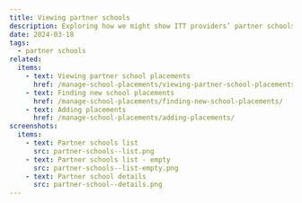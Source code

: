```yaml
---
title: Viewing partner schools
description: Exploring how we might show ITT providers’ partner schools
date: 2024-03-18
tags:
  - partner schools
related:
  items:
    - text: Viewing partner school placements
      href: /manage-school-placements/viewing-partner-school-placements/
    - text: Finding new school placements
      href: /manage-school-placements/finding-new-school-placements/
    - text: Adding placements
      href: /manage-school-placements/adding-placements/
screenshots:
  items:
    - text: Partner schools list
      src: partner-schools--list.png
    - text: Partner schools list - empty
      src: partner-schools--list-empty.png
    - text: Partner school details
      src: partner-school--details.png
---
```


